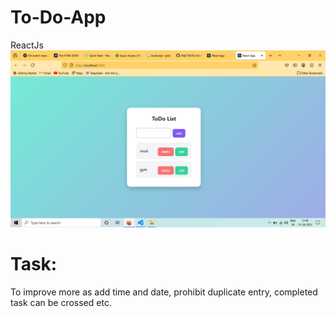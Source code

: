 # To-Do-App
ReactJs
![alt text](ToDo.png)

# Task: 
To improve more as add time and date, prohibit duplicate entry, completed task can be crossed etc.